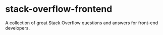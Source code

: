 # stack-overflow-frontend
A collection of great Stack Overflow questions and answers for front-end developers.
